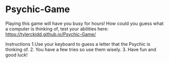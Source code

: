 # Psychic-Game

Playing this game will have you busy for hours!
How could you guess what a computer is thinking of, test your abilities here:
https://tylerckidd.github.io/Psychic-Game/

Instructions
1.Use your keyboard to guess a letter that the Psychic is thinking of.
2. You have a few tries so use them wisely.
3. Have fun and good luck!

